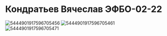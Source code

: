 # Кондратьев Вячеслав ЭФБО-02-22
![5444901917596705456](https://github.com/user-attachments/assets/e3604117-5c0d-45a2-b5fd-13a8553527be)
![5444901917596705461](https://github.com/user-attachments/assets/81dc8621-a8d0-4b25-877a-1b5301d21d0b)
![5444901917596705471](https://github.com/user-attachments/assets/23847b40-2717-401a-9fba-ed76d098fdf0)
